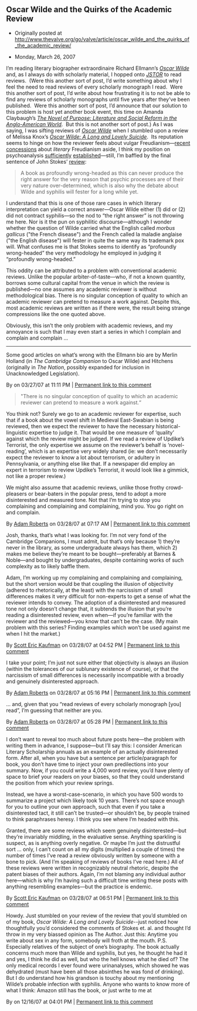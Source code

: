 ## Oscar Wilde and the Quirks of the Academic Review

 * Originally posted at http://www.thevalve.org/go/valve/article/oscar_wilde_and_the_quirks_of_the_academic_review/

* Monday, March 26, 2007 

I’m reading literary biographer extraordinaire Richard Ellmann’s [_Oscar Wilde_](http://www.amazon.com/exec/obidos/ASIN/0394759842/diesekoschmar-20) and, as I always do with scholarly material, I hopped onto [_JSTOR_](http://www.jstor.org) to read reviews.  (Were this another sort of post, I’d write something about why I feel the need to read reviews of every scholarly monograph I read.  Were this another sort of post, I’d write about how frustrating it is to not be able to find any reviews of scholarly monographs until five years after they’ve been published.  Were this another sort of post, I’d announce that our solution to this problem is host yet another book event, this time on Amanda Claybaugh’s [_The Novel of Purpose: Literature and Social Reform in the Anglo-American World_](http://www.amazon.com/exec/obidos/ASIN/0801444802/diesekoschmar-20).  But this is not another sort of post.)  As I was saying, I was sifting reviews of [_Oscar Wilde_](http://www.amazon.com/exec/obidos/ASIN/0394759842/diesekoschmar-20) when I stumbled upon a review of Melissa Knox’s [_Oscar Wilde: A Long and Lovely Suicide_](http://www.amazon.com/exec/obidos/ASIN/0300068735/diesekoschmar-20).  Its reputation seems to hinge on how the reviewer feels about vulgar Freudianism—[recent concessions](http://acephalous.typepad.com/acephalous/2006/07/on_the_power_of.html) about _literary_ Freudianism aside, I think my position on psychoanalysis [sufficiently](http://acephalous.typepad.com/acephalous/2005/06/new_post_by_yt_.html) [established](http://acephalous.typepad.com/acephalous/2005/11/a_critic_establ.html)—still, I’m baffled by the final sentence of John Stokes’ [review](http://links.jstor.org/sici?sici=0026-7937%28199607%2991%3A3%3C706%3AOWALAL%3E2.0.CO%3B2-L):

> A book as profoundly wrong-headed as this can never produce the right answer for the very reason that psychic processes are of their very nature over-determined, which is also why the debate about Wilde and syphilis will fester for a long while yet.

I understand that this is one of those rare cases in which literary interpretation can yield a correct answer—Oscar Wilde either (1) did or (2) did not contract syphilis—so the nod to “the right answer” is not throwing me here.  Nor is it the pun on syphilitic discourse—although I wonder whether the question of Wilde carried what the English called _morbus gallicus_ ("the French disease") and the French called la maladie anglaise ("the English disease") will fester in quite the same way its trademark pox will.  What confuses me is that Stokes seems to identify as “profoundly wrong-headed” the very methodology he employed in judging it “profoundly wrong-headed.”

This oddity can be attributed to a problem with conventional academic reviews.  Unlike the popular arbiter-of-taste—who, if not a known quantity, borrows some cultural capital from the venue in which the review is published—no one assumes any academic reviewer is without methodological bias.  There is no singular conception of quality to which an academic reviewer can pretend to measure a work against.  Despite this, most academic reviews are written as if there were, the result being strange compressions like the one quoted above. 

Obviously, this isn’t the only problem with academic reviews, and my annoyance is such that I may even start a series in which I complain and complain and complain ...

---

Some good articles on what’s wrong with the Ellmann bio are by Merlin Holland (in _The Cambridge Companion_ to Oscar Wilde) and Hitchens (originally in _The Nation_, possibly expanded for inclusion in Unacknowledged Legislation).

By on 03/27/07 at 11:11 PM | [Permanent link to this comment](http://www.thevalve.org/go/valve/article/oscar_wilde_and_the_quirks_of_the_academic_review/#15033)

> "There is no singular conception of quality to which an academic reviewer can pretend to measure a work against.“

You think not?  Surely we go to an academic reviewer for expertise, such that if a book about the vowel shift in Medieval East-Swabian is being reviewed, then we expect the reviewer to have the necessary historical-linguistic expertise to judge it.  That would be one measure of ‘quality’ against which the review might be judged.  If we read a review of Updike’s Terrorist, the only expertise we assume on the reviewer’s behalf is ‘novel-reading’, which is an expertise very widely shared (ie: we don’t necessarily expect the reviewer to know a lot about terrorism, or adultery in Pennsylvania, or anything else like that.  If a newspaper did employ an expert in terrorism to review Updike’s Terrorist, it would look like a gimmick, not like a proper review.)

We might also assume that academic reviews, unlike those frothy crowd-pleasers or bear-baters in the popular press, tend to adopt a more disinterested and measured tone.  Not that I’m trying to stop you complaining and complaining and complaining, mind you.  You go right on and complain.

By [Adam Roberts](http://adamroberts.com/) on 03/28/07 at 07:17 AM | [Permanent link to this comment](http://www.thevalve.org/go/valve/article/oscar_wilde_and_the_quirks_of_the_academic_review/#15035)

Josh, thanks, that’s what I was looking for.  I’m not very fond of the Cambridge Companions, I must admit, but that’s only because 1) they’re never in the library, as some undergraduate always has them, which 2) makes me believe they’re meant to be bought—preferably at Barnes & Noble—and bought by undergraduates, despite containing works of such complexity as to likely baffle them. 

Adam, I’m working up my complaining and complaining and complaining, but the short version would be that coupling the illusion of objectivity (adhered to rhetorically, at the least) with the narcissism of small differences makes it very difficult for non-experts to get a sense of what the reviewer intends to convey.  The adoption of a disinterested and measured tone not only doesn’t change that, it subtends the illusion that you’re reading a disinterested review, even when—if you’re familiar with the reviewer and the reviewed—you know that can’t be the case.  (My main problem with this series?  Finding examples which won’t be used against me when I hit the market.)

By [Scott Eric Kaufman](http://acephalous.typepad.com/) on 03/28/07 at 04:52 PM | [Permanent link to this comment](http://www.thevalve.org/go/valve/article/oscar_wilde_and_the_quirks_of_the_academic_review/#15039)

I take your point; I’m just not sure either that objectivity is always an illusion (within the tolerances of our sublunary existence of course), or that the narcissism of small differences is necessarily incompatible with a broadly and genuinely disinterested approach.

By [Adam Roberts](http://adamroberts.com/) on 03/28/07 at 05:16 PM | [Permanent link to this comment](http://www.thevalve.org/go/valve/article/oscar_wilde_and_the_quirks_of_the_academic_review/#15040)

... and, given that you “read reviews of every scholarly monograph [you] read”, I’m guessing that neither are you.

By [Adam Roberts](http://adamroberts.com/) on 03/28/07 at 05:28 PM | [Permanent link to this comment](http://www.thevalve.org/go/valve/article/oscar_wilde_and_the_quirks_of_the_academic_review/#15041)

I don’t want to reveal too much about future posts here—the problem with writing them in advance, I suppose—but I’ll say this: I consider American Literary Scholarship annuals as an example of an actually disinterested form.  After all, when you have but a sentence per article/paragraph for book, you don’t have time to inject your own predilections into your summary.  Now, if you could write a 4,000 word review, you’d have plenty of space to brief your readers on your biases, so that they could understand the position from which your review springs. 

Instead, we have a worst-case-scenario, in which you have 500 words to summarize a project which likely took 10 years.  There’s not space enough for you to outline your own approach, such that even if you take a disinterested tact, it still can’t be trusted—or shouldn’t be, by people trained to think paraphrases heresy.  I think you see where I’m headed with this. 

Granted, there are some reviews which seem genuinely disinterested—but they’re invariably middling, in the evaluative sense.  Anything sparkling is suspect, as is anything overly negative.  Or maybe I’m just the distrustful sort ... only, I can’t count on all my digits (multiplied a couple of times) the number of times I’ve read a review obviously written by someone with a bone to pick.  (And I’m speaking of reviews of books I’ve read here.) All of these reviews were written in recognizably neutral rhetoric, despite the patent biases of their authors.  Again, I’m not blaming any individual author here—which is why I’m having such a difficult time writing these posts with anything resembling examples—but the practice is endemic.

By [Scott Eric Kaufman](http://acephalous.typepad.com/) on 03/28/07 at 06:51 PM | [Permanent link to this comment](http://www.thevalve.org/go/valve/article/oscar_wilde_and_the_quirks_of_the_academic_review/#15042)

Howdy. Just stumbled on your review of the review that you’d stumbled on of my book, _Oscar Wilde: A Long and Lovely Suicide_--just noticed how thoughtfully you’d considered the comments of Stokes et. al. and thought I’d throw in my very biassed opinion as The Author. Just this: Anytime you write about sex in any form, somebody will froth at the mouth.  P.S. Especially relatives of the subject of one’s biography.  The book actually concerns much more than Wilde and syphilis, but yes, he thought he had it and yes, I think he did as well, but who the hell knows what he died of?  The only medical records I ever found were urinanalyses, which showed he was dehydrated (must have been all those absinthes he was fond of drinking).  But I do understand how his grandson is touchy about my mentioning Wilde’s probable infection with syphilis. Anyone who wants to know more of what I think: Amazon still has the book, or just write to me at

By on 12/16/07 at 04:01 PM | [Permanent link to this comment](http://www.thevalve.org/go/valve/article/oscar_wilde_and_the_quirks_of_the_academic_review/#18889)


